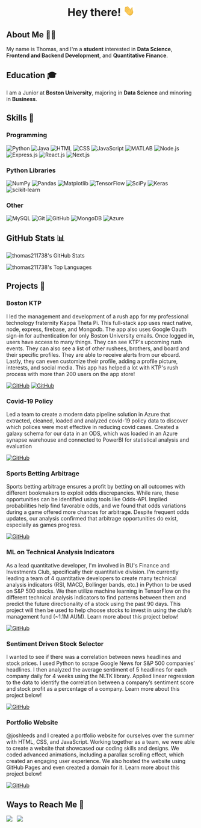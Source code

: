 
<!--
**thomas211738/thomas211738** is a ✨ _special_ ✨ repository because its `README.md` (this file) appears on your GitHub profile.

Here are some ideas to get you started:

- 🔭 I’m currently working on ...
- 🌱 I’m currently learning ...
- 👯 I’m looking to collaborate on ...
- 🤔 I’m looking for help with ...
- 💬 Ask me about ...
- 📫 How to reach me: ...
- 😄 Pronouns: ...
- ⚡ Fun fact: ...
-->

<!-- Header -->
<h1 align="center">Hey there! <img src="https://raw.githubusercontent.com/ABSphreak/ABSphreak/master/gifs/Hi.gif" width="30px"></h1>

## About Me 👨‍💻 
My name is Thomas, and I'm a **student** interested in **Data Science**, **Frontend and Backend Development**, and **Quantitative Finance**.

## Education 🎓
I am a Junior at **Boston University**, majoring in **Data Science** and minoring in **Business**.

## Skills 🚀

### Programming

![Python](https://img.shields.io/badge/Python-14354C?style=for-the-badge&logo=python&logoColor=white)
![Java](https://img.shields.io/badge/Java-ED8B00?style=for-the-badge&logo=openjdk&logoColor=white)
![HTML](https://img.shields.io/badge/HTML-E34F26?style=for-the-badge&logo=html5&logoColor=white)
![CSS](https://img.shields.io/badge/CSS-1572B6?style=for-the-badge&logo=css3&logoColor=white)
![JavaScript](https://img.shields.io/badge/JavaScript-F7DF1E?style=for-the-badge&logo=javascript&logoColor=black)
![MATLAB](https://img.shields.io/badge/MATLAB-0076A8?style=for-the-badge&logo=mathworks&logoColor=white)
![Node.js](https://img.shields.io/badge/Node.js-339933?style=for-the-badge&logo=node.js&logoColor=white)
![Express.js](https://img.shields.io/badge/Express.js-%23404d59?style=for-the-badge)
![React.js](https://img.shields.io/badge/React.js-61DAFB?style=for-the-badge&logo=react&logoColor=white)
![Next.js](https://img.shields.io/badge/Next.js-%23000000?style=for-the-badge&logo=next.js&logoColor=white)


### Python Libraries
![NumPy](https://img.shields.io/badge/numpy-%23013243.svg?style=for-the-badge&logo=numpy&logoColor=white)
![Pandas](https://img.shields.io/badge/pandas-%23150458.svg?style=for-the-badge&logo=pandas&logoColor=white)
![Matplotlib](https://img.shields.io/badge/Matplotlib-%23ffffff.svg?style=for-the-badge&logo=Matplotlib&logoColor=black)
![TensorFlow](https://img.shields.io/badge/TensorFlow-%23FF6F00.svg?style=for-the-badge&logo=TensorFlow&logoColor=white)
![SciPy](https://img.shields.io/badge/SciPy-%230C55A5.svg?style=for-the-badge&logo=scipy&logoColor=%white)
![Keras](https://img.shields.io/badge/Keras-%23D00000.svg?style=for-the-badge&logo=Keras&logoColor=white)
![scikit-learn](https://img.shields.io/badge/scikit--learn-%23F7931E.svg?style=for-the-badge&logo=scikit-learn&logoColor=white)

### Other
![MySQL](https://img.shields.io/badge/MySQL-005C84?style=for-the-badge&logo=mysql&logoColor=white)
![Git](https://img.shields.io/badge/git-%23F05033.svg?style=for-the-badge&logo=git&logoColor=white)
![GitHub](https://img.shields.io/badge/github-%23121011.svg?style=for-the-badge&logo=github&logoColor=white)
![MongoDB](https://img.shields.io/badge/MongoDB-%2347A248?style=for-the-badge&logo=mongodb&logoColor=white)
![Azure](https://img.shields.io/badge/Microsoft_Azure-%230078D4?style=for-the-badge&logo=microsoft-azure&logoColor=white)

## GitHub Stats 📊
<p align="left">
<img src="https://github-readme-stats.vercel.app/api?username=thomas211738&show_icons=true&theme=radical" alt="thomas211738's GitHub Stats"/>
</p>
<p align="left">
<img src="https://github-readme-stats.vercel.app/api/top-langs/?username=thomas211738&layout=compact&langs_count=8&theme=radical" alt="thomas211738's Top Languages"/>
</p>

## Projects 🔭

### Boston KTP
I led the management and development of a rush app for my professional technology fraternity Kappa Theta Pi. This full-stack app uses react native, node, express, firebase, and Mongodb. The app also uses Google Oauth sign-in for authentication for only Boston University emails. Once logged in, users have access to many things. They can see KTP's upcoming rush events. They can also see a list of other rushees, brothers, and board and their specific profiles. They are able to receive alerts from our eboard. Lastly, they can even customize their profile, adding a profile picture, interests, and social media. This app has helped a lot with KTP's rush process with more than 200 users on the app store!

[![GitHub](https://img.shields.io/badge/GitHub-Boston_KTP-crimson?style=flat-square&logo=github)](https://github.com/thomas211738/KTP_Activities)
[![GitHub](https://img.shields.io/badge/App%20Store-Boston_KTP-crimson?style=flat-square&logo=apple)](https://apps.apple.com/us/app/boston-ktp/id6654894541?platform=iphone)



### Covid-19 Policy
Led a team to create a modern data pipeline solution in Azure that extracted, cleaned, loaded and analyzed covid-19 policy data to discover which polices were most effective in reducing covid cases. Created a galaxy schema for our data in an ODS, which was loaded in an Azure synapse warehouse and connected to PowerBI for statistical analysis and evaluation


[![GitHub](https://img.shields.io/badge/GitHub-COVID19_Policies-crimson?style=flat-square&logo=github)](https://github.com/thomas211738/covid19_policies)



### Sports Betting Arbitrage
Sports betting arbitrage ensures a profit by betting on all outcomes with different bookmakers to exploit odds discrepancies. While rare, these opportunities can be identified using tools like Odds-API. Implied probabilities help find favorable odds, and we found that odds variations during a game offered more chances for arbitrage. Despite frequent odds updates, our analysis confirmed that arbitrage opportunities do exist, especially as games progress.

[![GitHub](https://img.shields.io/badge/GitHub-Sports_Betting_Arbitrage-crimson?style=flat-square&logo=github)](https://github.com/thomas211738/SBA)


### ML on Technical Analysis Indicators
As a lead quantitative developer, I'm involved in BU's Finance and Investments Club, specifically their quantitative division. I'm currently leading a team of 4 quantitative developers to create many technical analysis indicators (RSI, MACD, Bollinger bands, etc.) in Python to be used on S&P 500 stocks. We then utilize machine learning in TensorFlow on the different technical analysis indicators to find patterns between them and predict the future directionality of a stock using the past 90 days. This project will then be used to help choose stocks to invest in using the club’s management fund (~1.1M AUM). Learn more about this project below!

[![GitHub](https://img.shields.io/badge/GitHub-ML_on_Technical_Analysis_Indicators-crimson?style=flat-square&logo=github)](https://github.com/thomas211738/Quant_Project)


### Sentiment Driven Stock Selector

I wanted to see if there was a correlation between news headlines and stock prices. I used Python to scrape Google News for S&P 500 companies’ headlines. I then analyzed the average sentiment of 5 headlines for each company daily for 4 weeks using the NLTK library. Applied linear regression to the data to identify the correlation between a company’s sentiment score and stock profit as a percentage of a company. Learn more about this project below!

[![GitHub](https://img.shields.io/badge/GitHub-Sentimen_Driven_Stock_Selector-crimson?style=flat-square&logo=github)](https://github.com/thomas211738/Sentiment-Driven-Stock-Selector)


### Portfolio Website

@joshleeds and I created a portfolio website for ourselves over the summer with HTML, CSS, and JavaScript. Working together as a team, we were able to create a website that showcased our coding skills and designs. We coded advanced animations, including a parallax scrolling effect, which created an engaging user experience. We also hosted the website using GitHub Pages and even created a domain for it. Learn more about this project below!

[![GitHub](https://img.shields.io/badge/GitHub-Portfolio_Website-blue?style=flat-square&logo=github)](https://github.com/thomas211738/Portfolio-Website)


## Ways to Reach Me 📩
<a href="mailto:thomas211738@gmail.com"><img src="https://img.shields.io/badge/Email-thomas211738@gmail.com-red"></a>&nbsp;&nbsp;
<a href="https://www.linkedin.com/in/thomasyousef21/"><img src="https://img.shields.io/badge/LinkedIn-Thomas Yousef-blue"></a>&nbsp;&nbsp;
</p>

